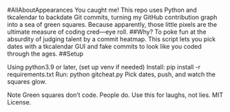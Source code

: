#AllAboutAppearances
You caught me! This repo uses Python and tkcalendar to backdate Git commits, turning my GitHub contribution graph into a sea of green squares. Because apparently, those little pixels are the ultimate measure of coding cred—eye roll.
##Why?
To poke fun at the absurdity of judging talent by a commit heatmap. This script lets you pick dates with a tkcalendar GUI and fake commits to look like you coded through the ages.
##Setup

Using python3.9 or later, (set up venv if needed) 
Install: pip install -r requirements.txt
Run: python gitcheat.py
Pick dates, push, and watch the squares glow.

Note
Green squares don’t code. People do. Use this for laughs, not lies. MIT License.


